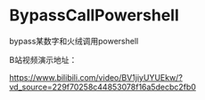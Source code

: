 # BypassCallPowershell
bypass某数字和火绒调用powershell

B站视频演示地址：

https://www.bilibili.com/video/BV1jiyUYUEkw/?vd_source=229f70258c44853078f16a5decbc2fb0
